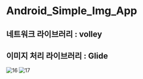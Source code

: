 # Android_Simple_Img_App

## 네트워크 라이브러리 : volley
## 이미지 처리 라이브러리 : Glide

![16](https://user-images.githubusercontent.com/120348500/217172820-497221f4-e63a-442e-8900-ffdedc96c10c.gif)
![17](https://user-images.githubusercontent.com/120348500/217172841-712fa53f-9e49-49c6-8186-f377324379d8.gif)

